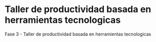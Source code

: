 # Taller de productividad basada en herramientas tecnologicas
Fase 3 - Taller de productividad basada en herramientas tecnologicas

